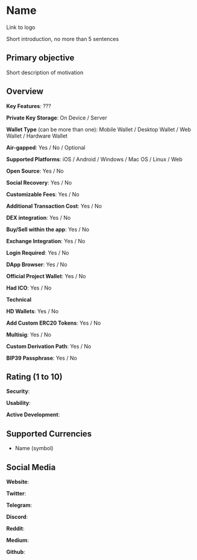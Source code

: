# Name

Link to logo

Short introduction, no more than 5 sentences

## Primary objective

Short description of motivation

## Overview 

**Key Features**: ???

**Private Key Storage**: On Device / Server

**Wallet Type** (can be more than one): Mobile Wallet / Desktop Wallet / Web Wallet / Hardware Wallet

**Air-gapped**: Yes / No / Optional

**Supported Platforms**: iOS / Android / Windows / Mac OS / Linux / Web


**Open Source**: Yes / No

**Social Recovery**: Yes / No

**Customizable Fees**: Yes / No

**Additional Transaction Cost**: Yes / No

**DEX integration**: Yes / No

**Buy/Sell within the app**: Yes / No

**Exchange Integration**: Yes / No

**Login Required**: Yes / No

**DApp Browser**: Yes / No

**Official Project Wallet**: Yes / No

**Had ICO**: Yes / No


**Technical**

**HD Wallets**: Yes / No

**Add Custom ERC20 Tokens**: Yes / No

**Multisig**: Yes / No 

**Custom Derivation Path**: Yes / No

**BIP39 Passphrase**: Yes / No

## Rating (1 to 10)

**Security**:

**Usability**:

**Active Development**:

## Supported Currencies

- Name (symbol)

## Social Media

**Website**:

**Twitter**:

**Telegram**:

**Discord**:

**Reddit**:

**Medium**:

**Github**:
